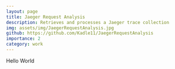 ```yaml
---
layout: page
title: Jaeger Request Analysis
description: Retrieves and processes a Jaeger trace collection
img: assets/img/JaegerRequestAnalysis.jpg 
github: https://github.com/Kadle11/JaegerRequestAnalysis
importance: 2
category: work
---
```


Hello World